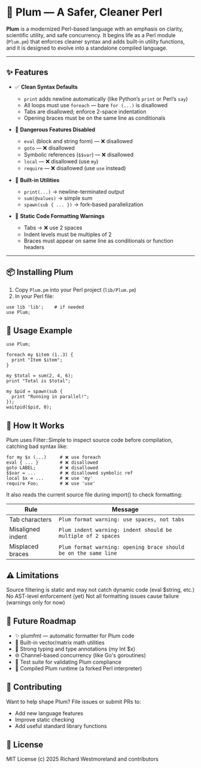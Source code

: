 # 🌸 Plum — A Safer, Cleaner Perl

**Plum** is a modernized Perl-based language with an emphasis on clarity, scientific utility, and safe concurrency. It begins life as a Perl module (`Plum.pm`) that enforces cleaner syntax and adds built-in utility functions, and it is designed to evolve into a standalone compiled language.

---

## ✨ Features

- ✅ **Clean Syntax Defaults**
  - `print` adds newline automatically (like Python’s `print` or Perl’s `say`)
  - All loops must use `foreach` — bare `for (...)` is disallowed
  - Tabs are disallowed; enforce 2-space indentation
  - Opening braces must be on the same line as conditionals

- 🧠 **Dangerous Features Disabled**
  - `eval` (block and string form) — ❌ disallowed
  - `goto` — ❌ disallowed
  - Symbolic references (`$$var`) — ❌ disallowed
  - `local` — ❌ disallowed (use `my`)
  - `require` — ❌ disallowed (use `use` instead)

- 🔢 **Built-in Utilities**
  - `print(...)` → newline-terminated output
  - `sum(@values)` → simple sum
  - `spawn(sub { ... })` → fork-based parallelization

- 📏 **Static Code Formatting Warnings**
  - Tabs → ❌ use 2 spaces
  - Indent levels must be multiples of 2
  - Braces must appear on same line as conditionals or function headers

---

## 📦 Installing Plum

1. Copy `Plum.pm` into your Perl project (`lib/Plum.pm`)
2. In your Perl file:

```
use lib 'lib';    # if needed
use Plum;
```

## 🚀 Usage Example

```
use Plum;

foreach my $item (1..3) {
  print "Item $item";
}

my $total = sum(2, 4, 6);
print "Total is $total";

my $pid = spawn(sub {
  print "Running in parallel!";
});
waitpid($pid, 0);
```


## 🧱 How It Works

Plum uses Filter::Simple to inspect source code before compilation, catching bad syntax like:

```
for my $x (...)     # ❌ use foreach
eval { ... }        # ❌ disallowed
goto LABEL;         # ❌ disallowed
$$var = ...         # ❌ disallowed symbolic ref
local $x = ...      # ❌ use 'my'
require Foo;        # ❌ use 'use'
```

It also reads the current source file during import() to check formatting:

| Rule              | Message                                                         |
| ----------------- | --------------------------------------------------------------- |
| Tab characters    | `Plum format warning: use spaces, not tabs`                     |
| Misaligned indent | `Plum indent warning: indent should be multiple of 2 spaces`    |
| Misplaced braces  | `Plum format warning: opening brace should be on the same line` |


## ⚠ Limitations

Source filtering is static and may not catch dynamic code (eval $string, etc.)
No AST-level enforcement (yet)
Not all formatting issues cause failure (warnings only for now)


## 🔮 Future Roadmap

 - ✨ plumfmt — automatic formatter for Plum code
 - 🧮 Built-in vector/matrix math utilities
 - 🔐 Strong typing and type annotations (my Int $x)
 - 🌐 Channel-based concurrency (like Go's goroutines)
 - 🧪 Test suite for validating Plum compliance
 - 🚀 Compiled Plum runtime (a forked Perl interpreter)


## 🤝 Contributing

Want to help shape Plum? File issues or submit PRs to:

 - Add new language features
 - Improve static checking
 - Add useful standard library functions


## 📄 License

MIT License (c) 2025 Richard Westmoreland and contributors
